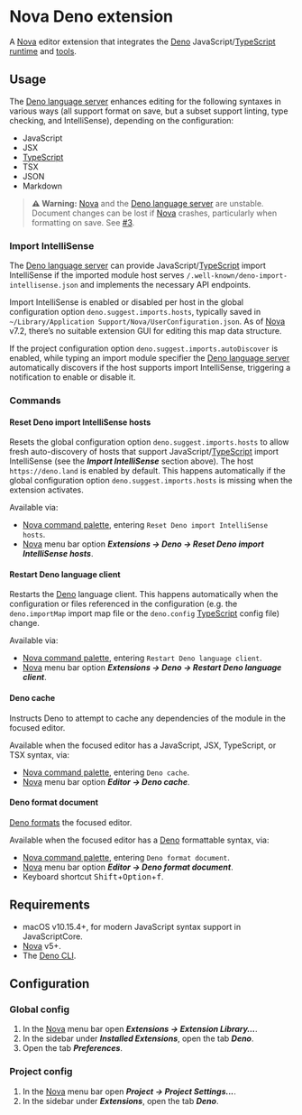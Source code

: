 # Nova Deno extension

A [Nova][Nova] editor extension that integrates the [Deno][Deno]
JavaScript/[TypeScript][TypeScript] [runtime](https://deno.land/manual/runtime)
and [tools](https://deno.land/manual/tools).

## Usage

The [Deno language server][Deno language server] enhances editing for the
following syntaxes in various ways (all support format on save, but a subset
support linting, type checking, and IntelliSense), depending on the
configuration:

- JavaScript
- JSX
- [TypeScript][TypeScript]
- TSX
- JSON
- Markdown

> **⚠️ Warning:** [Nova][Nova] and the
> [Deno language server][Deno language server] are unstable. Document changes
> can be lost if [Nova][Nova] crashes, particularly when formatting on save. See
> [#3](https://github.com/jaydenseric/nova-deno/issues/3).

### Import IntelliSense

The [Deno language server][Deno language server] can provide
JavaScript/[TypeScript] import IntelliSense if the imported module host serves
`/.well-known/deno-import-intellisense.json` and implements the necessary API
endpoints.

Import IntelliSense is enabled or disabled per host in the global configuration
option `deno.suggest.imports.hosts`, typically saved in
`~/Library/Application Support/Nova/UserConfiguration.json`. As of [Nova][Nova]
v7.2, there’s no suitable extension GUI for editing this map data structure.

If the project configuration option `deno.suggest.imports.autoDiscover` is
enabled, while typing an import module specifier the
[Deno language server][Deno language server] automatically discovers if the host
supports import IntelliSense, triggering a notification to enable or disable it.

### Commands

#### Reset Deno import IntelliSense hosts

Resets the global configuration option `deno.suggest.imports.hosts` to allow
fresh auto-discovery of hosts that support JavaScript/[TypeScript] import
IntelliSense (see the _**Import IntelliSense**_ section above). The host
`https://deno.land` is enabled by default. This happens automatically if the
global configuration option `deno.suggest.imports.hosts` is missing when the
extension activates.

Available via:

- [Nova command palette][Nova command palettes], entering
  `Reset Deno import IntelliSense hosts`.
- [Nova][Nova] menu bar option _**Extensions → Deno → Reset Deno import
  IntelliSense hosts**_.

#### Restart Deno language client

Restarts the [Deno][Deno] language client. This happens automatically when the
configuration or files referenced in the configuration (e.g. the
`deno.importMap` import map file or the `deno.config` [TypeScript] config file)
change.

Available via:

- [Nova command palette][Nova command palettes], entering
  `Restart Deno language client`.
- [Nova][Nova] menu bar option _**Extensions → Deno → Restart Deno language
  client**_.

#### Deno cache

Instructs Deno to attempt to cache any dependencies of the module in the focused
editor.

Available when the focused editor has a JavaScript, JSX, TypeScript, or TSX
syntax, via:

- [Nova command palette][Nova command palettes], entering `Deno cache`.
- [Nova][Nova] menu bar option _**Editor → Deno cache**_.

#### Deno format document

[Deno formats](https://deno.land/manual/tools/formatter) the focused editor.

Available when the focused editor has a [Deno][Deno] formattable syntax, via:

- [Nova command palette][Nova command palettes], entering
  `Deno format document`.
- [Nova][Nova] menu bar option _**Editor → Deno format document**_.
- Keyboard shortcut <kbd>Shift</kbd>+<kbd>Option</kbd>+<kbd>f</kbd>.

## Requirements

- macOS v10.15.4+, for modern JavaScript syntax support in JavaScriptCore.
- [Nova][Nova] v5+.
- The [Deno CLI](https://deno.land/#installation).

## Configuration

### Global config

1. In the [Nova][Nova] menu bar open _**Extensions → Extension Library…**_.
2. In the sidebar under _**Installed Extensions**_, open the tab _**Deno**_.
3. Open the tab _**Preferences**_.

### Project config

1. In the [Nova][Nova] menu bar open _**Project → Project Settings...**_.
2. In the sidebar under _**Extensions**_, open the tab _**Deno**_.

[Deno]: https://deno.land "Deno website"
[Deno language server]: https://github.com/denoland/deno/blob/main/cli/lsp/README.md "Deno language server docs"
[Nova]: https://nova.app "Nova website"
[Nova command palettes]: https://library.panic.com/nova/command-palettes "Nova command palettes docs"
[TypeScript]: https://www.typescriptlang.org "TypeScript website"

